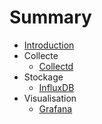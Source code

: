# Summary

* [Introduction](README.md)
* Collecte
   * [Collectd](collect/collectd.md)
* Stockage
   * [InfluxDB](store/influxdb.md)
* Visualisation
   * [Grafana](view/grafana.md)

